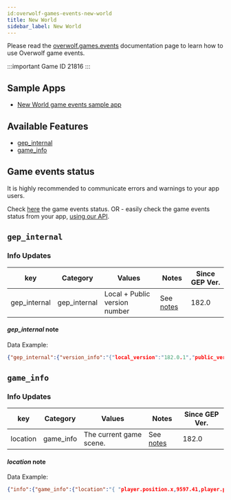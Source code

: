 ```yaml
---
id:overwolf-games-events-new-world
title: New World
sidebar_label: New World
---
```


Please read the [overwolf.games.events](overwolf-games-events) documentation page to learn how to use Overwolf game events.

:::important Game ID
21816
:::

## Sample Apps

* [New World game events sample app](https://github.com/overwolf/events-sample-apps)

## Available Features

* [gep_internal](#gep_internal)
* [game_info](#game_info)


## Game events status

It is highly recommended to communicate errors and warnings to your app users. 

Check [here](../status/all) the game events status. OR -  easily check the game events status from your app, [using our API](../topics/howto-check-events-status-from-app).

## `gep_internal`

### Info Updates

key          | Category    | Values                    | Notes                 | Since GEP Ver. |
------------ | ------------| ------------------------- | --------------------- | ------------- | 
gep_internal | gep_internal| Local + Public version number|See [notes](#gep_internal-note)|   182.0       |

#### *gep_internal* note

Data Example:

```json
{"gep_internal":{"version_info":"{"local_version":"182.0.1","public_version":"182.0.1","is_updated":true}"}},"feature":"gep_internal"}
```

## `game_info`

### Info Updates

key          | Category    | Values                    | Notes                 | Since GEP Ver. |
------------ | ------------| ------------------------- | --------------------- | ------------- | 
location     | game_info   | The current game scene.   |  See [notes](#location-note) |   182.0       |

#### *location* note

Data Example:

```json
{"info":{"game_info":{"location":"{ "player.position.x,9597.41,player.position.y,2313.18,player.position.z,42.21,player.rotation.x,0,player.rotation.y,0,player.rotation.z,19,player.compass,E" }"}},"feature":"location"}
```
